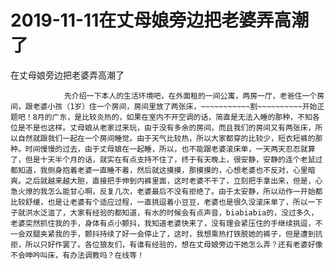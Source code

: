 # 2019-11-11在丈母娘旁边把老婆弄高潮了



在丈母娘旁边把老婆弄高潮了



                先介绍一下本人的生活环境吧，在外面租的一间公寓，两房一厅，老爸住一个房间，跟老婆小孩（1岁）住一个房间，房间里放了两张床，~~~~~~~~~~~割~~~~~~~~~~开始正题吧！8月的广东，是比较炎热的，如果在室内不开空调的话，简直是无法入睡的那种，不知各位是不是也这样。丈母娘从老家过来玩，由于没有多余的房间，而且我们的房间又有两张床，所以自然就跟我们一起在一个房间睡觉。由于天气比较热，所以大家都穿的比较少，短衣短裤的那种。时间慢慢的过去，由于丈母娘在一起睡，所以，也不能跟老婆滚床单，一天两天忍忍就算了，但是十天半个月的话，就实在有点支持不住了，终于有天晚上，很安静，安静的连个老鼠过都知道，我侧身抱着老婆一直睡不着，然后就这摸摸，那摸摸的，心想老婆也不反对，心里暗爽。之后就越来越大胆，直接把手伸到内裤里面，这时老婆不干了，立刻把手拿出来，但是，心急火燎的我怎么能甘心啊，反复几次，老婆最后不没有拒绝了。由于太安静，所以动作一开始都比较舒缓，也是让老婆有个适应过程，一直挑逗着小豆豆，老婆也是很久没滚床单了，所以一下子就洪水泛滥了，大家有经验的都知道，有水的时候会有点声音，biabiabia的，没过多久，老婆突然抓住我的手，身体有点小颤抖，我知道老婆快来了，没有理会紧压住的手继续挑逗，不一会双腿夹紧我的手，颤抖持续了好一会停止了，这时，我想乘热打铁脱她的裤子，但是遭到抗拒，所以只好作罢了。各位狼友们，有谁有经验的，想在丈母娘旁边干她怎么弄？还有老婆好像不会呻吟叫床，有办法调教吗？在线等！
            

